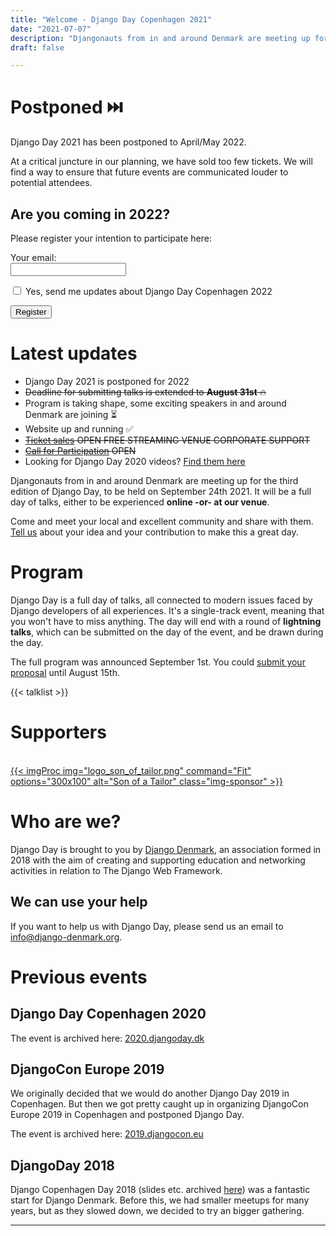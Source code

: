 ```yaml
---
title: "Welcome - Django Day Copenhagen 2021"
date: "2021-07-07"
description: "Djangonauts from in and around Denmark are meeting up for the second edition of Django Day Copenhagen, September 24th 2021"
draft: false

---
```


# Postponed ⏭️

Django Day 2021 has been postponed to April/May 2022.

At a critical juncture in our planning, we have sold too few tickets. We will find a way to ensure that future events are communicated louder to potential attendees.

## Are you coming in 2022?

Please register your intention to participate here:

<form method="POST">

<p>
<label for="email">Your email:</label><br>
<input type="email" name="email" id="email">
</p>

<p><input type="checkbox" id="blah"> <label for="blah">Yes, send me updates about Django Day Copenhagen 2022</label></p>

<p><button type="submit">Register</button></p>

</form>

# Latest updates

* Django Day 2021 is postponed for 2022
* ~~Deadline for submitting talks is extended to **August 31st** 🔥~~
* Program is taking shape, some exciting speakers in and around Denmark are joining ⏳
* Website up and running ✅
* ~~[Ticket sales](/tickets/) <span class="badge badge-pill badge-success">OPEN</span> <span class="badge badge-pill badge-info">FREE STREAMING</span> <span class="badge badge-pill badge-info">VENUE</span> <span class="badge badge-pill badge-info">CORPORATE SUPPORT</span>~~
* ~~[Call for Participation](/cfp/) <span class="badge badge-pill badge-success">OPEN</span>~~
* Looking for Django Day 2020 videos? [Find them here](https://2020.djangoday.dk/#program)

Djangonauts from in and around Denmark are meeting up for the third edition of
Django Day, to be held on September 24th 2021. It will be a full day of talks,
either to be experienced **online -or- at our venue**.

Come and meet your local and excellent community and share with them.
[Tell us](/cfp/) about your idea and your contribution to make this a great day.

<div style="clear: both"></div>


# Program


Django Day is a full day of talks, all connected to modern issues faced
by Django developers of all experiences. It's a single-track
event, meaning that you won't have to miss anything. The day will end
with a round of **lightning talks**, which can be submitted on the day of the event,
and be drawn during the day.

The full program was announced September 1st. You could
[submit your proposal](/cfp/) until August 15th.

{{< talklist >}}


# Supporters
<br>
<a href="https://www.sonofatailor.com/" target="_blank" class="sponsor">
{{< imgProc
img="logo_son_of_tailor.png"
command="Fit"
options="300x100"
alt="Son of a Tailor"
class="img-sponsor"
>}}
</a>

<div style="clear: both"></div>

# Who are we?

Django Day is brought to you by [Django Denmark](https://www.django-denmark.org/),
an association formed in 2018 with the aim of creating and supporting education
and networking activities in relation to The Django Web Framework.

## We can use your help

If you want to help us with Django Day, please send us an email to
[info@django-denmark.org](mailto:info@django-denmark.org).

# Previous events

## Django Day Copenhagen 2020

The event is archived here: [2020.djangoday.dk](https://2020.djangoday.dk)

## DjangoCon Europe 2019

We originally decided that we would do another Django Day 2019 in Copenhagen.
But then we got pretty caught up in organizing DjangoCon Europe 2019 in
Copenhagen and postponed Django Day.

The event is archived here: [2019.djangocon.eu](https://2019.djangocon.eu)

## DjangoDay 2018

Django Copenhagen Day 2018 (slides etc. archived [here](https://2018.djangoday.dk/))
was a fantastic start for Django Denmark. Before this, we had smaller meetups
for many years, but as they slowed down, we decided to try an bigger
gathering.

<hr>
